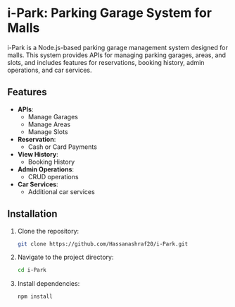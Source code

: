 # i-Park: Parking Garage System for Malls

i-Park is a Node.js-based parking garage management system designed for malls. This system provides APIs for managing parking garages, areas, and slots, and includes features for reservations, booking history, admin operations, and car services.

## Features

- **APIs**:
  - Manage Garages
  - Manage Areas
  - Manage Slots
- **Reservation**:
  - Cash or Card Payments
- **View History**:
  - Booking History
- **Admin Operations**:
  - CRUD operations
- **Car Services**:
  - Additional car services

## Installation

1. Clone the repository:
   ```bash
   git clone https://github.com/Hassanashraf20/i-Park.git
   ```
2. Navigate to the project directory:
   ```bash
   cd i-Park
   ```
3. Install dependencies:
   ```bash
   npm install
   ```

